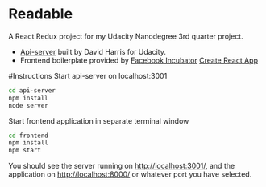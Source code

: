 # Readable
A React Redux project for my Udacity Nanodegree 3rd quarter project.

* [Api-server]() built by David Harris for Udacity.
* Frontend boilerplate provided by [Facebook Incubator](https://github.com/facebookincubator) [Create React App](https://github.com/facebookincubator/create-react-app)

#Instructions
Start api-server on localhost:3001
```sh
cd api-server
npm install
node server
```

Start frontend application in separate terminal window
```sh
cd frontend
npm install
npm start
```

You should see the server running on [http://localhost:3001/](http://localhost:3000/), and the application on [http://localhost:8000/](http://localhost:8000/) or whatever port you have selected.
